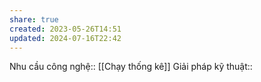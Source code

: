 ```yaml
---
share: true
created: 2023-05-26T14:51
updated: 2024-07-16T22:42
---
```

Nhu cầu công nghệ:: [[Chạy thống kê]]
Giải pháp kỹ thuật::